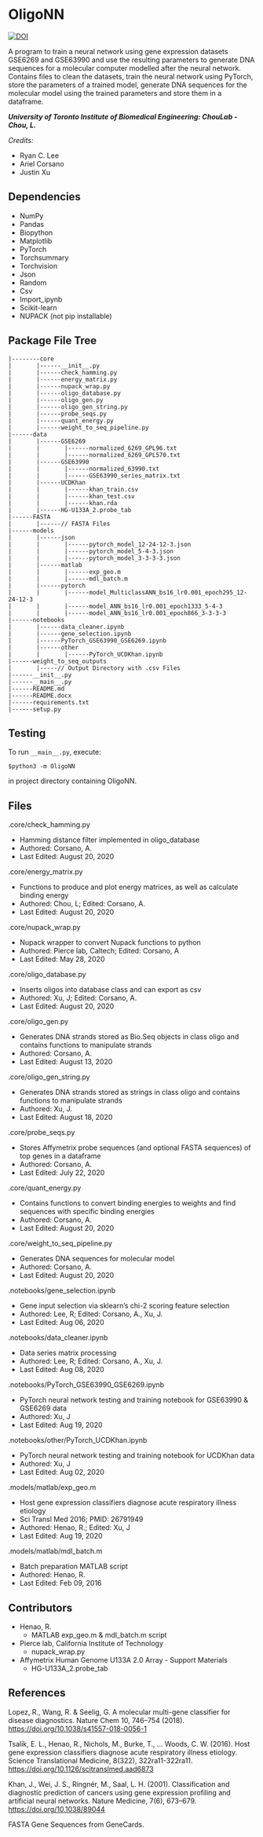 # OligoNN
[![DOI](https://zenodo.org/badge/505974208.svg)](https://zenodo.org/badge/latestdoi/505974208)


A program to train a neural network using gene expression datasets GSE6269 and GSE63990 and use the resulting parameters to generate DNA sequences for a molecular computer modelled after the neural network. Contains files to clean the datasets, train the neural network using PyTorch, store the parameters of a trained model, generate DNA sequences for the molecular model using the trained parameters and store them in a dataframe.

***University of Toronto Institute of Biomedical Engineering: ChouLab - Chou, L.***

*Credits:*
-	Ryan C. Lee
-	Ariel Corsano
-	Justin Xu

## Dependencies
- NumPy
- Pandas
- Biopython
- Matplotlib
- PyTorch
- Torchsummary
- Torchvision
- Json
- Random
- Csv
- Import_ipynb
- Scikit-learn
- NUPACK (not pip installable)

## Package File Tree

```
|--------core
|       |------__init__.py
|       |------check_hamming.py
|       |------energy_matrix.py
|       |------nupack_wrap.py
|       |------oligo_database.py
|       |------oligo_gen.py
|       |------oligo_gen_string.py
|       |------probe_seqs.py
|       |------quant_energy.py
|       |------weight_to_seq_pipeline.py
|------data
|       |------GSE6269
|       |       |------normalized_6269_GPL96.txt
|       |       |------normalized_6269_GPL570.txt
|       |------GSE63990
|       |       |------normalized_63990.txt
|       |       |------GSE63990_series_matrix.txt
|       |------UCDKhan
|       |       |------khan_train.csv
|       |       |------khan_test.csv
|       |       |------khan.rda
|       |------HG-U133A_2.probe_tab
|------FASTA
|       |------// FASTA Files
|------models
|       |------json
|       |       |------pytorch_model_12-24-12-3.json
|       |       |------pytorch_model_5-4-3.json
|       |       |------pytorch_model_3-3-3-3.json
|       |------matlab
|       |       |------exp_geo.m
|       |       |------mdl_batch.m
|       |------pytorch
|       |       |------model_MulticlassANN_bs16_lr0.001_epoch295_12-24-12-3
|       |       |------model_ANN_bs16_lr0.001_epoch1333_5-4-3
|       |       |------model_ANN_bs16_lr0.001_epoch866_3-3-3-3
|------notebooks
|       |------data_cleaner.ipynb
|       |------gene_selection.ipynb
|       |------PyTorch_GSE63990_GSE6269.ipynb
|       |------other
|       |       |------PyTorch_UCDKhan.ipynb
|------weight_to_seq_outputs
|       |-----// Output Directory with .csv Files
|------__init__.py
|------__main__.py
|------README.md
|------README.docx
|------requirements.txt
|------setup.py
```

## Testing
To run `__main__.py`, execute:

    $python3 -m OligoNN

in project directory containing OligoNN.

## Files
.core/check_hamming.py
-	Hamming distance filter implemented in oligo_database
-	Authored: Corsano, A.
-	Last Edited: August 20, 2020

.core/energy_matrix.py
-	Functions to produce and plot energy matrices, as well as calculate binding energy
-	Authored: Chou, L; Edited: Corsano, A.
-	Last Edited: August 20, 2020

.core/nupack_wrap.py
-	Nupack wrapper to convert Nupack functions to python 
-	Authored: Pierce lab, Caltech; Edited: Corsano, A
-	Last Edited: May 28, 2020

.core/oligo_database.py
-	Inserts oligos into database class and can export as csv
-	Authored: Xu, J; Edited: Corsano, A.
-	Last Edited: August 20, 2020

.core/oligo_gen.py
-	Generates DNA strands stored as Bio.Seq objects in class oligo and contains functions to manipulate strands
-	Authored: Corsano, A. 
-	Last Edited: August 13, 2020

.core/oligo_gen_string.py
-	Generates DNA strands stored as strings in class oligo and contains functions to manipulate strands
-	Authored: Xu, J. 
-	Last Edited: August 18, 2020

.core/probe_seqs.py
-	Stores Affymetrix probe sequences (and optional FASTA sequences) of top genes in a dataframe
-	Authored: Corsano, A.
-	Last Edited: July 22, 2020

.core/quant_energy.py
-	Contains functions to convert binding energies to weights and find sequences with specific binding energies
-	Authored: Corsano, A.
-	Last Edited: August 20, 2020

.core/weight_to_seq_pipeline.py
-	Generates DNA sequences for molecular model 
-	Authored: Corsano, A.
-	Last Edited: August 20, 2020

.notebooks/gene_selection.ipynb
-	Gene input selection via sklearn’s chi-2 scoring feature selection
-	Authored: Lee, R; Edited: Corsano, A., Xu, J.
-	Last Edited: Aug 06, 2020

.notebooks/data_cleaner.ipynb
-	Data series matrix processing
-	Authored: Lee, R; Edited: Corsano, A., Xu, J.
-	Last Edited: Aug 08, 2020

.notebooks/PyTorch_GSE63990_GSE6269.ipynb
-	PyTorch neural network testing and training notebook for GSE63990 & GSE6269 data
-	Authored: Xu, J
-	Last Edited: Aug 19, 2020

.notebooks/other/PyTorch_UCDKhan.ipynb
-	PyTorch neural network testing and training notebook for UCDKhan data
-	Authored: Xu, J
-	Last Edited: Aug 02, 2020

.models/matlab/exp_geo.m
-	Host gene expression classifiers diagnose acute respiratory illness etiology
-	Sci Transl Med 2016; PMID: 26791949
-	Authored: Henao, R.; Edited: Xu, J
-	Last Edited: Aug 19, 2020

.models/matlab/mdl_batch.m
-	Batch preparation MATLAB script
-	Authored: Henao, R.
-	Last Edited: Feb 09, 2016

## Contributors
-	Henao, R.
    -	MATLAB exp_geo.m & mdl_batch.m script
-	Pierce lab, California Institute of Technology
    -	nupack_wrap.py
-	Affymetrix Human Genome U133A 2.0 Array - Support Materials
    -	HG-U133A_2.probe_tab

## References
Lopez, R., Wang, R. & Seelig, G. A molecular multi-gene classifier for disease diagnostics. Nature Chem 10, 746–754 (2018). https://doi.org/10.1038/s41557-018-0056-1

Tsalik, E. L., Henao, R., Nichols, M., Burke, T., … Woods, C. W. (2016). Host gene expression classifiers diagnose acute respiratory illness etiology. Science Translational Medicine, 8(322), 322ra11-322ra11. https://doi.org/10.1126/scitranslmed.aad6873

Khan, J., Wei, J. S., Ringnér, M., Saal, L. H. (2001). Classification and diagnostic prediction of cancers using gene expression profiling and artificial neural networks. Nature Medicine, 7(6), 673–679. https://doi.org/10.1038/89044

FASTA Gene Sequences from GeneCards.

